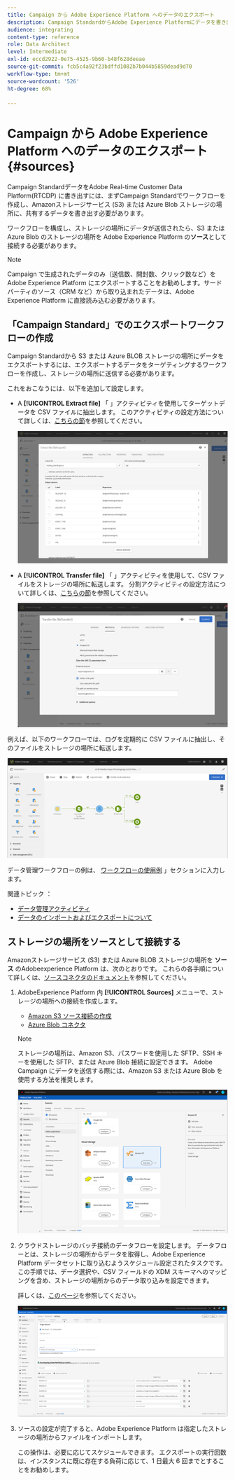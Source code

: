 ```yaml
---
title: Campaign から Adobe Experience Platform へのデータのエクスポート
description: Campaign StandardからAdobe Experience Platformにデータを書き出す方法を説明します。
audience: integrating
content-type: reference
role: Data Architect
level: Intermediate
exl-id: eccd2922-0e75-4525-9b60-b48f628deeae
source-git-commit: fcb5c4a92f23bdffd1082b7b044b5859dead9d70
workflow-type: tm+mt
source-wordcount: '526'
ht-degree: 68%

---
```


# Campaign から Adobe Experience Platform へのデータのエクスポート {#sources}

Campaign StandardデータをAdobe Real-time Customer Data Platform(RTCDP) に書き出すには、まずCampaign Standardでワークフローを作成し、Amazonストレージサービス (S3) または Azure Blob ストレージの場所に、共有するデータを書き出す必要があります。

ワークフローを構成し、ストレージの場所にデータが送信されたら、S3 または Azure Blob のストレージの場所を Adobe Experience Platform の&#x200B;**ソース**&#x200B;として接続する必要があります。

>[!NOTE]
>
>Campaign で生成されたデータのみ（送信数、開封数、クリック数など）をAdobe Experience Platform にエクスポートすることをお勧めします。サードパーティのソース（CRM など）から取り込まれたデータは、Adobe Experience Platform に直接読み込む必要があります。

## 「Campaign Standard」でのエクスポートワークフローの作成

Campaign Standardから S3 または Azure BLOB ストレージの場所にデータをエクスポートするには、エクスポートするデータをターゲティングするワークフローを作成し、ストレージの場所に送信する必要があります。

これをおこなうには、以下を追加して設定します。

* A **[!UICONTROL Extract file]** 「 」アクティビティを使用してターゲットデータを CSV ファイルに抽出します。 このアクティビティの設定方法について詳しくは、[こちらの節](../../automating/using/extract-file.md)を参照してください。

  ![](assets/rtcdp-extract-file.png)

* A **[!UICONTROL Transfer file]** 「 」アクティビティを使用して、CSV ファイルをストレージの場所に転送します。 分割アクティビティの設定方法について詳しくは、[こちらの節](../../automating/using/transfer-file.md)を参照してください。

  ![](assets/rtcdp-transfer-file.png)

例えば、以下のワークフローでは、ログを定期的に CSV ファイルに抽出し、そのファイルをストレージの場所に転送します。

![](assets/aep-export.png)

データ管理ワークフローの例は、 [ワークフローの使用例](../../automating/using/about-workflow-use-cases.md#management) 」セクションに入力します。

関連トピック ： 

* [データ管理アクティビティ](../../automating/using/about-data-management-activities.md)
* [データのインポートおよびエクスポートについて](../../automating/using/about-data-import-and-export.md)


## ストレージの場所をソースとして接続する

Amazonストレージサービス (S3) または Azure BLOB ストレージの場所を **ソース** のAdobeexperience Platform は、次のとおりです。 これらの各手順について詳しくは、[ソースコネクタのドキュメント](https://experienceleague.adobe.com/docs/experience-platform/sources/home.html?lang=ja)を参照してください。

1. AdobeExperience Platform 内 **[!UICONTROL Sources]** メニューで、ストレージの場所への接続を作成します。

   * [Amazon S3 ソース接続の作成](https://experienceleague.adobe.com/docs/experience-platform/sources/ui-tutorials/create/cloud-storage/s3.html?lang=ja)
   * [Azure Blob コネクタ](https://experienceleague.adobe.com/docs/experience-platform/sources/connectors/cloud-storage/blob.html?lang=ja)

   >[!NOTE]
   >
   >ストレージの場所は、Amazon S3、パスワードを使用した SFTP、SSH キーを使用した SFTP、または Azure Blob 接続に設定できます。 Adobe Campaign にデータを送信する際には、Amazon S3 または Azure Blob を使用する方法を推奨します。

   ![](assets/rtcdp-connector.png)

1. クラウドストレージのバッチ接続のデータフローを設定します。 データフローとは、ストレージの場所からデータを取得し、Adobe Experience Platform データセットに取り込むようスケジュール設定されたタスクです。 この手順では、データ選択や、CSV フィールドの XDM スキーマへのマッピングを含め、ストレージの場所からのデータ取り込みを設定できます。

   詳しくは、[このページ](https://experienceleague.adobe.com/docs/experience-platform/sources/ui-tutorials/dataflow/cloud-storage.html?lang=ja)を参照してください。

   ![](assets/rtcdp-map-xdm.png)

1. ソースの設定が完了すると、Adobe Experience Platform は指定したストレージの場所からファイルをインポートします。

   この操作は、必要に応じてスケジュールできます。 エクスポートの実行回数は、インスタンスに既に存在する負荷に応じて、1 日最大 6 回までとすることをお勧めします。
